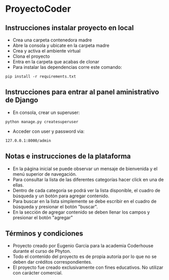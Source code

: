 # ProyectoCoder

## Instrucciones instalar proyecto en local
+ Crea una carpeta contenedora madre
+ Abre la consola y ubicate en la carpeta madre
+ Crea y activa el ambiente virtual
+ Clona el proyecto
+ Entra en la carpeta que acabas de clonar
+ Para instalar las dependencias corre este comando:

```
pip install -r requirements.txt
```

## Instrucciones para entrar al panel aministrativo de Django
+ En consola, crear un superuser:
```
python manage.py createsuperuser
```
+ Acceder con user y password via:
```
127.0.0.1:8000/admin
```

## Notas e instrucciones de la plataforma
+ En la página inicial se puede observar un mensaje de bienvenida y el menú superior de navegación.
+ Para consultar la lista de las diferentes categorías hacer click en una de ellas.
+ Dentro de cada categoría se podrá ver la lista disponible, el cuadro de búsqueda y un botón para agregar contenido.
+ Para buscar en la lista simplemente se debe escribir en el cuadro de búsqueda y presionar el botón "buscar".
+ En la sección de agregar contenido se deben llenar los campos y presionar el botón "agregar"

## Términos y condiciones
+ Proyecto creado por Eugenio Garcia para la academia Coderhouse durante el curso de Phyton.
+ Todo el contenido del proyecto es de propia autoría por lo que no se deben dar créditos correspondientes.
+ El proyecto fue creado exclusivamente con fines educativos. No utilizar con carácter comercial.